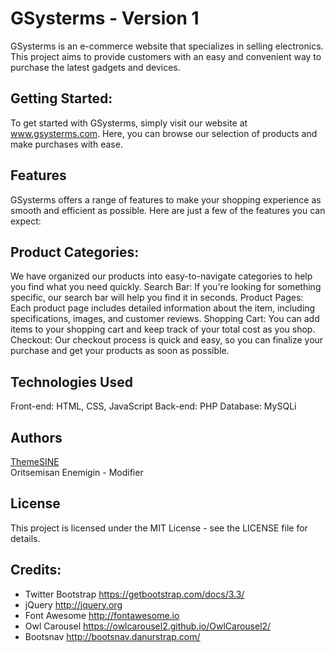 # GSysterms - Version 1
GSysterms is an e-commerce website that specializes in selling electronics. This project aims to provide customers with an easy and convenient way to purchase the latest gadgets and devices.

## Getting Started:
To get started with GSysterms, simply visit our website at www.gsysterms.com. Here, you can browse our selection of products and make purchases with ease.

## Features
GSysterms offers a range of features to make your shopping experience as smooth and efficient as possible. Here are just a few of the features you can expect:

## Product Categories:
We have organized our products into easy-to-navigate categories to help you find what you need quickly.
Search Bar: If you're looking for something specific, our search bar will help you find it in seconds.
Product Pages: Each product page includes detailed information about the item, including specifications, images, and customer reviews.
Shopping Cart: You can add items to your shopping cart and keep track of your total cost as you shop.
Checkout: Our checkout process is quick and easy, so you can finalize your purchase and get your products as soon as possible.

## Technologies Used
Front-end: HTML, CSS, JavaScript
Back-end: PHP
Database: MySQLi

## Authors
<a href="https://www.themesine.com" target="_blank">ThemeSINE</a><br>
Oritsemisan Enemigin - Modifier

## License
This project is licensed under the MIT License - see the LICENSE file for details.

## Credits:

- Twitter Bootstrap https://getbootstrap.com/docs/3.3/
- jQuery http://jquery.org
- Font Awesome http://fontawesome.io
- Owl Carousel https://owlcarousel2.github.io/OwlCarousel2/
- Bootsnav http://bootsnav.danurstrap.com/